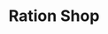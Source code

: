 ---
title: "Ration Shop"
url: /trivandrum/ration-shop-pothencode-andoorkonam-pallipuram-road/
shop: convenience
---